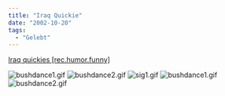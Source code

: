 ```yaml
---
title: "Iraq Quickie"
date: "2002-10-20"
tags:
  - "Gelebt"
---
```


[Iraq quickies \[rec.humor.funny\]](https://web.archive.org/web/20040804004428/http://www.netfunny.com/rhf/jokes/02/Oct/saddam.html "Iraq quickies [rec.humor.funny]")

![bushdance1.gif](images/bushdance1.gif) ![bushdance2.gif](images/bushdance2.gif) ![sig1.gif](images/sig1.gif) ![bushdance1.gif](images/bushdance1.gif) ![bushdance2.gif](images/bushdance2.gif)
